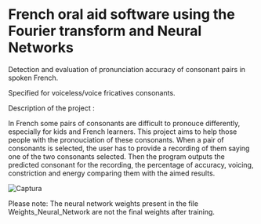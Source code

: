 # French oral aid software using the Fourier transform and Neural Networks

Detection and evaluation of pronunciation accuracy of consonant pairs in spoken French.

Specified for voiceless/voice fricatives consonants.

Description of the project :

In French some pairs of consonants are difficult to pronouce differently, especially for kids and French learners.
This project aims to help those people with the pronouciation of these consonants. When a pair of consonants
is selected, the user has to provide a recording of them saying one of the two consonants selected. Then the
program outputs the predicted consonant for the recording, the percentage of accuracy, voicing, constriction 
and energy comparing them with the aimed results.

![Captura](https://user-images.githubusercontent.com/77886135/151235623-0ae2dc95-af96-410c-8002-ce4975754b4d.PNG)

Please note: The neural network weights present in the file Weights_Neural_Network are not the final weights after training.

